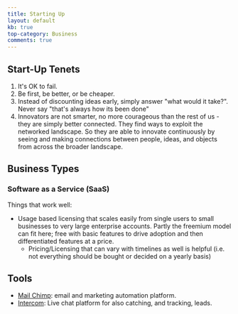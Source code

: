 ```yaml
---
title: Starting Up
layout: default
kb: true
top-category: Business
comments: true
---
```


## Start-Up Tenets 

1. It's OK to fail.
2. Be first, be better, or be cheaper.
3. Instead of discounting ideas early, simply answer "what would it take?". Never say "that's always how its been done"
4. Innovators are not smarter, no more courageous than the rest of us - they are simply better connected. They find ways to exploit the networked landscape. So they are able to innovate continuously by seeing and making connections between people, ideas, and objects from across the broader landscape.


## Business Types

### Software as a Service (SaaS)

Things that work well:
* Usage based licensing that scales easily from single users to small businesses to very large enterprise accounts. Partly the freemium model can fit here; free with basic features to drive adoption and then differentiated features at a price.
  + Pricing/Licensing that can vary with timelines as well is helpful (i.e. not everything should be bought or decided on a yearly basis)

## Tools

* [Mail Chimp](https://mailchimp.com/): email and marketing automation platform.
* [Intercom](https://www.intercom.com/): Live chat platform for also catching, and tracking, leads.
